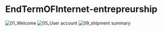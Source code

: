 # EndTermOFInternet-entrepreurship
![01_Welcome](https://user-images.githubusercontent.com/44582949/81087040-0e002180-8f1b-11ea-81f3-8fa83892d185.png)
![05_User account](https://user-images.githubusercontent.com/44582949/81087202-3daf2980-8f1b-11ea-9f96-412c6fb86947.png)
![09_shipment summary](https://user-images.githubusercontent.com/44582949/81087256-4d2e7280-8f1b-11ea-8c2b-c3215e906105.png)
